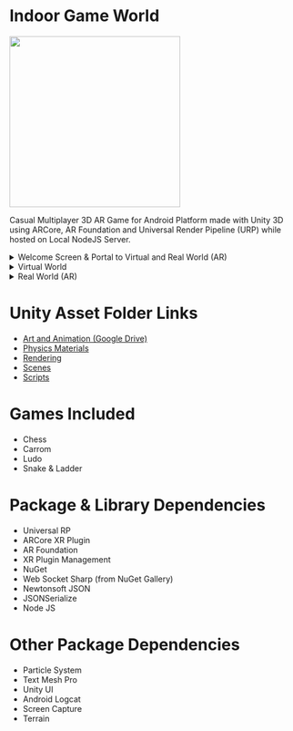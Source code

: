 # Indoor Game World

<p align="left">
  <img width="300" src="https://github.com/svhapp0249/Indoor-Game-World/blob/main/Images/0.%20App%20Icon.png">
</p>

Casual Multiplayer 3D AR Game for Android Platform made with Unity 3D using ARCore, AR Foundation and Universal Render Pipeline (URP) while hosted on Local NodeJS Server.

<details>
  <summary>Welcome Screen & Portal to Virtual and Real World (AR)</summary><br>
  <img src="https://github.com/svhapp0249/Indoor-Game-World/blob/main/Images/1.%20Welcome.jpg">
  <img src="https://github.com/svhapp0249/Indoor-Game-World/blob/main/Images/2.%20Portal.jpg">
</details>

<details>
  <summary>Virtual World</summary><br>
  <img src="https://github.com/svhapp0249/Indoor-Game-World/blob/main/Images/Virtual%20World/Virtual_0.jpg">
  <img src="https://github.com/svhapp0249/Indoor-Game-World/blob/main/Images/Virtual%20World/Virtual_1.jpg">
  <img src="https://github.com/svhapp0249/Indoor-Game-World/blob/main/Images/Virtual%20World/Virtual_2_Female.jpg">
  <img src="https://github.com/svhapp0249/Indoor-Game-World/blob/main/Images/Virtual%20World/Virtual_2_Male.jpg">
  <img src="https://github.com/svhapp0249/Indoor-Game-World/blob/main/Images/Virtual%20World/Virtual_3.jpg">
  <img src="https://github.com/svhapp0249/Indoor-Game-World/blob/main/Images/Virtual%20World/Virtual_4_Chess.jpg">
  <img src="https://github.com/svhapp0249/Indoor-Game-World/blob/main/Images/Virtual%20World/Virtual_5_Carrom.jpg">
  <img src="https://github.com/svhapp0249/Indoor-Game-World/blob/main/Images/Virtual%20World/Virtual_6_Ludo.jpg">
  <img src="https://github.com/svhapp0249/Indoor-Game-World/blob/main/Images/Virtual%20World/Virtual_7_S%26L.jpg">
  <img src="https://github.com/svhapp0249/Indoor-Game-World/blob/main/Images/Virtual%20World/Virtual_8_Sea.jpg">
</details>

<details>
  <summary>Real World (AR)</summary><br>
  <img src="https://github.com/svhapp0249/Indoor-Game-World/blob/main/Images/Real%20World%20(AR)/Real_0.jpg">
  <img src="https://github.com/svhapp0249/Indoor-Game-World/blob/main/Images/Real%20World%20(AR)/Real_1.jpg">
  <img src="https://github.com/svhapp0249/Indoor-Game-World/blob/main/Images/Real%20World%20(AR)/Real_2.jpg">
  <img src="https://github.com/svhapp0249/Indoor-Game-World/blob/main/Images/Real%20World%20(AR)/Real_3.jpg">
  <img src="https://github.com/svhapp0249/Indoor-Game-World/blob/main/Images/Real%20World%20(AR)/Real_4.jpg">
  <img src="https://github.com/svhapp0249/Indoor-Game-World/blob/main/Images/Real%20World%20(AR)/Real_5_Chess.jpg">
  <img src="https://github.com/svhapp0249/Indoor-Game-World/blob/main/Images/Real%20World%20(AR)/Real_6_Carrom.jpg">
  <img src="https://github.com/svhapp0249/Indoor-Game-World/blob/main/Images/Real%20World%20(AR)/Real_7_Ludo.jpg">
  <img src="https://github.com/svhapp0249/Indoor-Game-World/blob/main/Images/Real%20World%20(AR)/Real_8_S%26L.jpg">
</details>

# Unity Asset Folder Links
* [Art and Animation (Google Drive)](https://drive.google.com/file/d/1XwORx2vkWwpEL_uHKF1O9KU72nuDxeTF/view?usp=sharing "Art and Animation")
* [Physics Materials](https://github.com/svhapp0249/Indoor-Game-World/tree/main/Unity%20App%20Assets/Physics/Materials "Physics Materials")
* [Rendering](https://github.com/svhapp0249/Indoor-Game-World/tree/main/Unity%20App%20Assets/Rendering "Rendering")
* [Scenes](https://github.com/svhapp0249/Indoor-Game-World/tree/main/Unity%20App%20Assets/Scenes "Scenes")
* [Scripts](https://github.com/svhapp0249/Indoor-Game-World/tree/main/Unity%20App%20Assets/Scripts "Scripts")

# Games Included
* Chess
* Carrom
* Ludo
* Snake & Ladder

# Package &amp; Library Dependencies
* Universal RP
* ARCore XR Plugin
* AR Foundation
* XR Plugin Management
* NuGet
* Web Socket Sharp (from NuGet Gallery)
* Newtonsoft JSON
* JSONSerialize
* Node JS

# Other Package Dependencies
* Particle System
* Text Mesh Pro
* Unity UI
* Android Logcat
* Screen Capture
* Terrain
